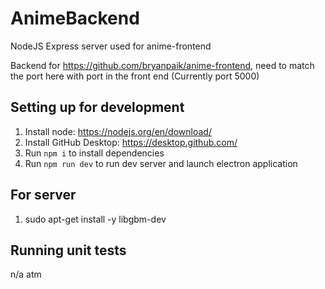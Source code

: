 # AnimeBackend
NodeJS Express server used for anime-frontend

Backend for https://github.com/bryanpaik/anime-frontend, need to match the port here with port in the front end (Currently port 5000)

## Setting up for development
1. Install node: https://nodejs.org/en/download/
2. Install GitHub Desktop: https://desktop.github.com/
4. Run `npm i` to install dependencies
5. Run `npm run dev` to run dev server and launch electron application

## For server
1. sudo apt-get install -y libgbm-dev 

## Running unit tests

n/a atm


